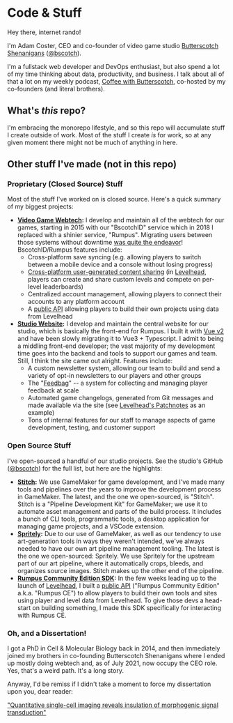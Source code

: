 # Code & Stuff

Hey there, internet rando!

I'm Adam Coster, CEO and co-founder of video game studio [Butterscotch Shenanigans](https://www.bscotch.net/about#adam-coster) ([@bscotch](https://github.com/bscotch)).

I'm a fullstack web developer and DevOps enthusiast, but also spend a lot of my time thinking about data, productivity, and business. I talk about all of that a lot on my weekly podcast, [Coffee with Butterscotch](https://podcast.bscotch.net), co-hosted by my co-founders (and literal brothers).

## What's _this_ repo?

I'm embracing the monorepo lifestyle, and so this repo will accumulate stuff I create outside of work. Most of the stuff I create _is_ for work, so at any given moment there might not be much of anything in here.

## Other stuff I've made (not in this repo)

### Proprietary (Closed Source) Stuff

Most of the stuff I've worked on is closed source. Here's a quick summary of my biggest projects:

- **[Video Game Webtech](https://www.bscotch.net/games):** I develop and maintain all of the webtech for our games, starting in 2015 with our "BscotchID" service which in 2018 I replaced with a shinier service, "Rumpus". Migrating users between those systems without downtime [was quite the endeavor](https://adamcoster.com/blog/tech-debt-the-bill-comes-due)! BscotchID/Rumpus features include:
  - Cross-platform save syncing (e.g. allowing players to switch between a mobile device and a console without losing progress)
  - [Cross-platform user-generated content sharing](https://aws.amazon.com/blogs/gametech/a-platformer-maker-made-for-every-platform/) (in [Levelhead](https://www.bscotch.net/games/levelhead), players can create and share custom levels and compete on per-level leaderboards)
  - Centralized account management, allowing players to connect their accounts to any platform account
  - A [public API](https://beta.bscotch.net/api/docs/community-edition/) allowing players to build their own projects using data from Levelhead
- **[Studio Website](https://www.bscotch.net):** I develop and maintain the central website for our studio, which is basically the front-end for Rumpus. I built it with [Vue v2](https://github.com/vuejs/vue) and have been slowly migrating it to Vue3 + Typescript. I admit to being a middling front-end developer; the vast majority of my development time goes into the backend and tools to support our games and team. Still, I think the site came out alright. Features include:
  - A custom newsletter system, allowing our team to build and send a variety of opt-in newsletters to our players and other groups
  - The "[Feedbag](https://www.bscotch.net/feedbag)" -- a system for collecting and managing player feedback at scale
  - Automated game changelogs, generated from Git messages and made available via the site (see [Levelhead's Patchnotes](https://www.bscotch.net/games/levelhead/patchnotes) as an example)
  - Tons of internal features for our staff to manage aspects of game development, testing, and customer support

### Open Source Stuff

I've open-sourced a handful of our studio projects. See the studio's GitHub ([@bscotch](https://github.com/bscotch)) for the full list, but here are the highlights:

- **[Stitch](https://github.com/bscotch/stitch#readme):** We use GameMaker for game development, and I've made many tools and pipelines over the years to improve the development process in GameMaker. The latest, and the one we open-sourced, is "Stitch". Stitch is a "Pipeline Development Kit" for GameMaker; we use it to automate asset management and parts of the build process. It includes a bunch of CLI tools, programmatic tools, a desktop application for managing game projects, and a VSCode extension.
- **[Spritely](https://github.com/bscotch/spritely#readme):** Due to our use of GameMaker, as well as our tendency to use art-generation tools in ways they weren't intended, we've always needed to have our own art pipeline management tooling. The latest is the one we open-sourced: Spritely. We use Spritely for the upstream part of our art pipeline, where it automatically crops, bleeds, and organizes source images. Stitch makes up the other end of the pipeline.
- **[Rumpus Community Edition SDK](https://github.com/bscotch/rumpus-ce#readme):** In the few weeks leading up to the launch of [Levelhead](https://www.bscotch.net/games/levelhead), I built a [public API](https://beta.bscotch.net/api/docs/community-edition/) ("Rumpus Community Edition" a.k.a. "Rumpus CE") to allow players to build their own tools and sites using player and level data from Levelhead. To give those devs a head-start on building something, I made this SDK specifically for interacting with Rumpus CE.

### Oh, and a Dissertation!

I got a PhD in Cell & Molecular Biology back in 2014, and then immediately joined my brothers in co-founding Butterscotch Shenanigans where I ended up mostly doing webtech and, as of July 2021, now occupy the CEO role. Yes, that's a weird path. It's a long story.

Anyway, I'd be remiss if I didn't take a moment to force my dissertation upon you, dear reader:

["Quantitative single-cell imaging reveals insulation of morphogenic signal transduction"](https://github.com/adam-coster/dissertation#readme)
